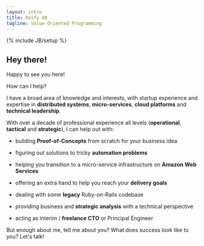 ```yaml
---
layout: intro
title: Reify AB
tagline: Value-Oriented Programming
---
```

{% include JB/setup %}

## Hey there!

Happy to see you here!

How can I help?

I have a broad area of knowledge and interests, with startup experience and expertise in **distributed systems**, **micro-services**, **cloud
platforms** and **technical leadership**.

With over a decade of professional experience all levels (**operational**, **tactical** and **strategic**), I can help out with:

* building **Proof-of-Concepts** from scratch for your business idea

* figuring out solutions to tricky **automation problems**

* helping you transition to a micro-service infrastructure on **Amazon Web Services**

* offering an extra hand to help you reach your **delivery goals**

* dealing with some **legacy** Ruby-on-Rails codebase

* providing business and **strategic analysis** with a technical perspective

* acting as interim / **freelance CTO** or Principal Engineer


But enough about me, tell me about you? What does success look like to you? Let's talk!
